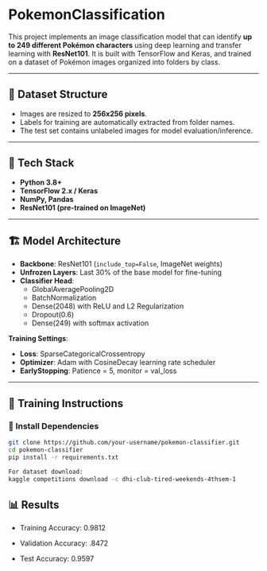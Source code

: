 # PokemonClassification
This project implements an image classification model that can identify **up to 249 different Pokémon characters** using deep learning and transfer learning with **ResNet101**. It is built with TensorFlow and Keras, and trained on a dataset of Pokémon images organized into folders by class.

---

## 📂 Dataset Structure

- Images are resized to **256x256 pixels**.
- Labels for training are automatically extracted from folder names.
- The test set contains unlabeled images for model evaluation/inference.

---

## 🧰 Tech Stack

- **Python 3.8+**
- **TensorFlow 2.x / Keras**
- **NumPy, Pandas**
- **ResNet101 (pre-trained on ImageNet)**

---

## 🏗️ Model Architecture

- **Backbone**: ResNet101 (`include_top=False`, ImageNet weights)
- **Unfrozen Layers**: Last 30% of the base model for fine-tuning
- **Classifier Head**:
  - GlobalAveragePooling2D
  - BatchNormalization
  - Dense(2048) with ReLU and L2 Regularization
  - Dropout(0.6)
  - Dense(249) with softmax activation

**Training Settings**:
- **Loss**: SparseCategoricalCrossentropy
- **Optimizer**: Adam with CosineDecay learning rate scheduler
- **EarlyStopping**: Patience = 5, monitor = val_loss

---

## 🧪 Training Instructions

### 🔧 Install Dependencies

```bash
git clone https://github.com/your-username/pokemon-classifier.git
cd pokemon-classifier
pip install -r requirements.txt

For dataset download:
kaggle competitions download -c dhi-club-tired-weekends-4thsem-1

```

## 📊 Results
- Training Accuracy: 0.9812

- Validation Accuracy: .8472

- Test Accuracy: 0.9597

